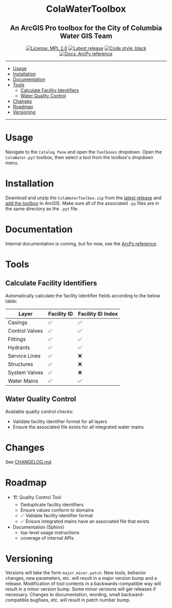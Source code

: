 ﻿<h1 align="center">ColaWaterToolbox</h1>
<h2 align="center">An ArcGIS Pro toolbox for the City of Columbia Water GIS Team</h2>
<p align="center">
<a href="https://opensource.org/licenses/MPL-2.0"><img alt="License: MPL 2.0" src="https://img.shields.io/badge/license-MPL_2.0-brightgreen"></a>
<a href="https://github.com/felix-quark/ColaWaterToolbox/releases"><img alt="Latest release" src="https://img.shields.io/github/v/release/felix-quark/ColaWaterToolbox"></a>
<a href="https://github.com/psf/black"><img alt="Code style: black" src="https://img.shields.io/badge/code%20style-black-000000"></a>
<a href="https://pro.arcgis.com/en/pro-app/latest/arcpy/main/arcgis-pro-arcpy-reference.htm"><img alt="Docs: ArcPy reference" src="https://img.shields.io/badge/docs-ArcPy%20reference-purple"></a>
</p>

---

- [Usage](#usage)
- [Installation](#installation)
- [Documentation](#documentation)
- [Tools](#tools)
    - [Calculate Facility Identifiers](#calculate-facility-identifiers)
    - [Water Quality Control](#water-quality-control)
- [Changes](#changes)
- [Roadmap](#roadmap)
- [Versioning](#versioning)

---

# Usage

Navigate to the `Catalog Pane` and open the `Toolboxes` dropdown.
Open the `ColaWater.pyt` toolbox, then select a tool from the toolbox's dropdown menu.

# Installation

Download and unzip the `ColaWaterToolbox.zip` from the [latest release][releases]
and [add the toolbox][add-a-toolbox] to ArcGIS. 
Make sure all of the associated `.py` files are in the same directory as the `.pyt` file.

# Documentation

Internal documentation is coming, but for now, see the [ArcPy reference][arcpy-reference].

# Tools

## Calculate Facility Identifiers

Automatically calculate the facility identifier fields according to the below table:

|     Layer      | Facility ID | Facility ID Index |
|----------------|-------------|-------------------|
| Casings        |     ✅     |         ✅        |
| Control Valves |     ✅     |         ✅        |
| Fittings       |     ✅     |         ✅        |
| Hydrants       |     ✅     |         ✅        |
| Service Lines  |     ✅     |         ❌        |
| Structures     |     ✅     |         ❌        |
| System Valves  |     ✅     |         ❌        |
| Water Mains    |     ✅     |         ✅        |

## Water Quality Control

Available quality control checks:
- Validate facility identifier format for all layers
- Ensure the associated file exists for all integrated water mains 

# Changes

See [CHANGELOG.md][changelog].

# Roadmap

- 🏗 Quality Control Tool
    - Deduplicate facility identifiers
    - Ensure values conform to domains
    - ✅ Validate facility identifier format
    - ✅ Ensure integrated mains have an associated file that exists
- Documentation (Sphinx)
    - top-level usage instructions
    - coverage of internal APIs

# Versioning

Versions will take the form `major.minor.patch`.
New tools, behavior changes, new parameters, etc. will result in a major version bump and a release.
Modification of tool contents in a backwards-compatible way will result in a minor version bump.
Some minor versions will get releases if necessary.
Changes to documentation, wording, small backward-compatible bugfixes, etc. will result in patch number bump.

[add-a-toolbox]: https://pro.arcgis.com/en/pro-app/latest/help/projects/connect-to-a-toolbox.htm
[arcpy-reference]: https://pro.arcgis.com/en/pro-app/latest/arcpy/main/arcgis-pro-arcpy-reference.htm
[changelog]: https://github.com/felix-quark/ColaWaterToolbox/blob/main/CHANGELOG.md
[releases]: https://github.com/felix-quark/ColaWaterToolbox/releases
